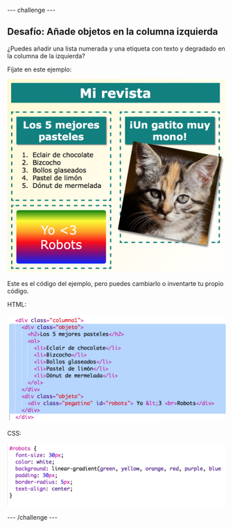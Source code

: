 --- challenge ---
## Desafío: Añade objetos en la columna izquierda

¿Puedes añadir una lista numerada y una etiqueta con texto y degradado en la columna de la izquierda?

Fíjate en este ejemplo:

![screenshot](images/magazine-challenge1-example.png)

Este es el código del ejemplo, pero puedes cambiarlo o inventarte tu propio código.

HTML:

![screenshot](images/magazine-challenge1.png)

CSS:

![screenshot](images/magazine-challenge1-style.png)





--- /challenge ---